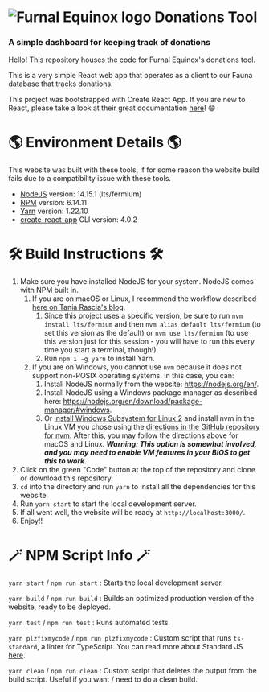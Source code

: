 # ![Furnal Equinox logo](./static/favicon.ico) Donations Tool
### A simple dashboard for keeping track of donations

Hello! This repository houses the code for Furnal Equinox's donations tool.

This is a very simple React web app that operates as a client to our Fauna database that tracks donations.

This project was bootstrapped with Create React App. If you are new to React, please take a look at their great documentation [here](https://create-react-app.dev/docs/getting-started/)! 😄

# 🌎 Environment Details 🌎
This website was built with these tools, if for some reason the website build fails due to a compatibility issue with these tools.
* [NodeJS](https://nodejs.org/en/) version: 14.15.1 (lts/fermium)
* [NPM](https://www.npmjs.com/) version: 6.14.11
* [Yarn](https://yarnpkg.com/) version: 1.22.10
* [create-react-app](https://create-react-app.dev/) CLI version: 4.0.2


# 🛠 Build Instructions 🛠
1. Make sure you have installed NodeJS for your system. NodeJS comes with NPM built in.
   1. If you are on macOS or Linux, I recommend the workflow described [here on Tania Rascia's blog](https://www.taniarascia.com/setting-up-a-brand-new-mac-for-development/#nodejs). 
      1. Since this project uses a specific version, be sure to run `nvm install lts/fermium` and then `nvm alias default lts/fermium` (to set this version as the default) or `nvm use lts/fermium` (to use this version just for this session - you will have to run this every time you start a terminal, though!).
      2. Run `npm i -g yarn` to install Yarn.
   2. If you are on Windows, you cannot use `nvm` because it does not support non-POSIX operating systems. In this case, you can:
      1. Install NodeJS normally from the website: https://nodejs.org/en/.
      2. Install NodeJS using a Windows package manager as described here: https://nodejs.org/en/download/package-manager/#windows.
      3. Or [install Windows Subsystem for Linux 2](https://docs.microsoft.com/en-us/windows/wsl/install-win10#manual-installation-steps) and install nvm in the Linux VM you chose using the [directions in the GitHub repository for nvm](https://github.com/nvm-sh/nvm#install--update-script). After this, you may follow the directions above for macOS and Linux. ***Warning: This option is somewhat involved, and you may need to enable VM features in your BIOS to get this to work.***
2. Click on the green "Code" button at the top of the repository and clone or download this repository.
3. `cd` into the directory and run `yarn` to install all the dependencies for this website.
4. Run `yarn start` to start the local development server.
5. If all went well, the website will be ready at `http://localhost:3000/`.
6. Enjoy!!


# 🪄 NPM Script Info 🪄

`yarn start` / `npm run start`
: Starts the local development server.

`yarn build` / `npm run build`
: Builds an optimized production version of the website, ready to be deployed.

`yarn test` / `npm run test`
: Runs automated tests.

`yarn plzfixmycode` / `npm run plzfixmycode`
: Custom script that runs `ts-standard`, a linter for TypeScript. You can read more about Standard JS [here](https://standardjs.com/).

`yarn clean` / `npm run clean`
: Custom script that deletes the output from the build script. Useful if you want / need to do a clean build.